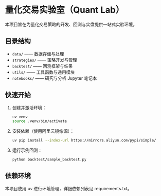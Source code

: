 # 量化交易实验室（Quant Lab）

本项目旨在为量化交易策略的开发、回测与实盘提供一站式实验环境。

## 目录结构

- `data/`         —— 数据存储与处理
- `strategies/`   —— 策略开发与管理
- `backtest/`     —— 回测框架与结果
- `utils/`        —— 工具函数与通用模块
- `notebooks/`    —— 研究与分析 Jupyter 笔记本

## 快速开始

1. 创建并激活环境：
   ```bash
   uv venv
   source .venv/bin/activate
   ```

2. 安装依赖（使用阿里云镜像源）：
   ```bash
   uv pip install --index-url https://mirrors.aliyun.com/pypi/simple/ -r requirements.txt
   ```

3. 运行示例回测：
   ```bash
   python backtest/sample_backtest.py
   ```

## 依赖环境
本项目使用 uv 进行环境管理，详细依赖列表见 requirements.txt。 